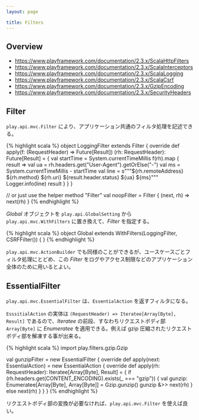 ```yaml
---
layout: page

title: Filters
---
```


## Overview

* https://www.playframework.com/documentation/2.3.x/ScalaHttpFilters
* https://www.playframework.com/documentation/2.3.x/ScalaInterceptors
* https://www.playframework.com/documentation/2.3.x/ScalaLogging
* https://www.playframework.com/documentation/2.3.x/ScalaCsrf
* https://www.playframework.com/documentation/2.3.x/GzipEncoding
* https://www.playframework.com/documentation/2.3.x/SecurityHeaders

## Filter

`play.api.mvc.Filter` により、アプリケーション共通のフィルタ処理を記述できる。

{% highlight scala %}
object LoggingFilter extends Filter {
  override def apply(f: (RequestHeader) => Future[Result])
                    (rh: RequestHeader): Future[Result] = {
    val startTime = System.currentTimeMillis
    f(rh).map { result =>
      val ua = rh.headers.get("User-Agent").getOrElse("-")
      val ms = System.currentTimeMillis - startTime
      val line = s"""${rh.remoteAddress} ${rh.method} ${rh.uri} ${result.header.status} ${ua} ${ms}"""
      Logger.info(line)
      result
    }
  }
}

// or just use the helper method "Filter"
val noopFilter = Filter { (next, rh) =>
  next(rh)
}
{% endhighlight %}

_Global_ オブジェクトを `play.api.GlobalSetting` から `play.api.mvc.WithFilters` に置き換えて、_Filter_ を指定する。

{% highlight scala %}
object Global extends WithFilters(LoggingFilter, CSRFFilter()) {
}
{% endhighlight %}

`play.api.mvc.ActionBuilder` でも同様のことができるが、ユースケースごとフィルタ処理にとどめ、この _Filter_ をログやアクセス制限などのアプリケーション全体のために用いるとよい。

## EssentialFilter

`play.api.mvc.EssentialFilter` は、`EssentialAction` を返すフィルタになる。

`EsssitialAction` の実体は `(RequestHeader) => Iteratee[Array[Byte], Result]` であるので、_Iteratee_ の前段、すなわちリクエストボディ部 `Array[Byte]` に  _Enumeratee_ を適用できる。例えば gzip 圧縮されたリクエストボディ部を解凍する事が出来る。

{% highlight scala %}
import play.filters.gzip.Gzip

val gunzipFilter = new EssentialFilter {
  override def apply(next: EssentialAction) = new EssentialAction {
    override def apply(rh: RequestHeader): Iteratee[Array[Byte], Result] = {
      if (rh.headers.get(CONTENT_ENCODING).exists(_ === "gzip")) {
        val gunzip: Enumeratee[Array[Byte], Array[Byte]] = Gzip.gunzip()
        gunzip &>> next(rh)
      } else next(rh)
    }
  }
}
{% endhighlight %}

リクエストボディ部の変換が必要なければ、`play.api.mvc.Filter` を使えば良い。

